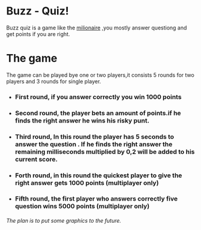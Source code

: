 # Buzz - Quiz!
Buzz quiz is a game like the [milionaire](https://wwbm.com/) ,you mostly answer questiong and get points if you are right.

# The game
The game can be played bye one or two players,it consists 5 rounds for two players and 3 rounds for single player.

- ### First round, if you answer correctly you win 1000 points
- ### Second round, the player bets an amount of points.if he finds the right answer he wins his risky punt.
- ### Third round, In this round the player has 5 seconds to answer the question . If he finds the right answer the remaining milliseconds multiplied by 0,2 will be added to his current score.
- ### Forth round, in this round the quickest player to give the right answer gets 1000 points (multiplayer only) 
- ### Fifth round, the first player who answers correctly five question wins 5000 points (multiplayer only)

###### The plan is to put some graphics to the future.